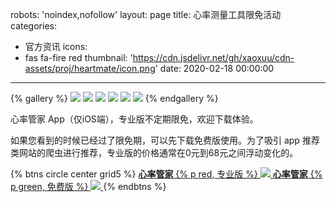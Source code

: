 robots: 'noindex,nofollow'
layout: page
title: 心率测量工具限免活动
categories:
  - 官方资讯
icons:
  - fas fa-fire red
thumbnail: 'https://cdn.jsdelivr.net/gh/xaoxuu/cdn-assets/proj/heartmate/icon.png'
date: 2020-02-18 00:00:00
---

{% gallery %}
<img src='https://cdn.jsdelivr.net/gh/xaoxuu/cdn-assets/proj/heartmate/screenshot01.jpg'>
<img src='https://cdn.jsdelivr.net/gh/xaoxuu/cdn-assets/proj/heartmate/screenshot02.jpg'>
<img src='https://cdn.jsdelivr.net/gh/xaoxuu/cdn-assets/proj/heartmate/screenshot03.jpg'>
<img src='https://cdn.jsdelivr.net/gh/xaoxuu/cdn-assets/proj/heartmate/screenshot04.jpg'>
<img src='https://cdn.jsdelivr.net/gh/xaoxuu/cdn-assets/proj/heartmate/screenshot05.jpg'>
<img src='https://cdn.jsdelivr.net/gh/xaoxuu/cdn-assets/proj/heartmate/screenshot06.jpg'>
{% endgallery %}

心率管家 App（仅iOS端），专业版不定期限免，欢迎下载体验。

如果您看到的时候已经过了限免期，可以先下载免费版使用。为了吸引 app 推荐类网站的爬虫进行推荐，专业版的价格通常在0元到68元之间浮动变化的。

{% btns circle center grid5 %}
<a href='https://apps.apple.com/cn/app/heart-mate-pro-hrm-utility/id1463348922?ls=1'>
  <i class='fab fa-apple'></i>
  <b>心率管家</b>
  {% p red, 专业版 %}
  <img src='https://cdn.jsdelivr.net/gh/xaoxuu/cdn-assets/qrcode/heartmate_pro.png'>
</a>
<a href='https://apps.apple.com/cn/app/heart-mate-lite-hrm-utility/id1475747930?ls=1'>
  <i class='fab fa-apple'></i>
  <b>心率管家</b>
  {% p green, 免费版 %}
  <img src='https://cdn.jsdelivr.net/gh/xaoxuu/cdn-assets/qrcode/heartmate_lite.png'>
</a>
{% endbtns %}
